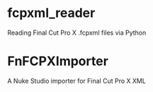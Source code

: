 # fcpxml_reader
Reading Final Cut Pro X .fcpxml files via Python

# FnFCPXImporter
A Nuke Studio importer for Final Cut Pro X XML
